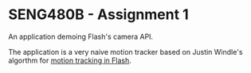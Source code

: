 SENG480B - Assignment 1
====================

An application demoing Flash's camera API.

The application is a very naive motion tracker based on Justin Windle's algorthm for [motion tracking in Flash](http://blog.soulwire.co.uk/code/actionscript-3/webcam-motion-detection-tracking).
